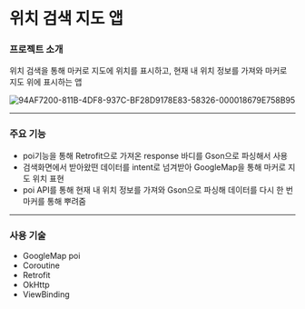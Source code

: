# 위치 검색 지도 앱

### 프로젝트 소개
위치 검색을 통해 마커로 지도에 위치를 표시하고, 현재 내 위치 정보를 가져와 마커로 지도 위에 표시하는 앱

![94AF7200-811B-4DF8-937C-BF28D9178E83-58326-000018679E758B95](https://user-images.githubusercontent.com/120105216/208840545-64cb762a-5b91-4e32-831b-3691148fc49a.jpg)

---

### 주요 기능
- poi기능을 통해 Retrofit으로 가져온 response 바디를 Gson으로 파싱해서 사용
- 검색화면에서 받아왔떤 데이터를 intent로 넘겨받아 GoogleMap을 통해 마커로 지도 위치 표현
- poi API를 통해 현재 내 위치 정보를 가져와 Gson으로 파싱해 데이터를 다시 한 번 마커를 통해 뿌려줌

---

### 사용 기술
- GoogleMap poi
- Coroutine
- Retrofit
- OkHttp
- ViewBinding
